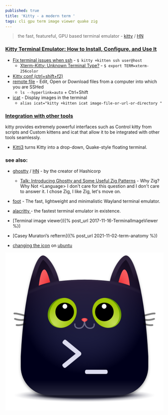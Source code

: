 ```yaml
---
published: true
title: 'Kitty - a modern term '
tags: cli gpu term image viewer quake zig
---
```

> the fast, featureful, GPU based terminal emulator - [kitty](https://sw.kovidgoyal.net/kitty/#quickstart) / [HN](https://news.ycombinator.com/item?id=24643008)

<link rel="shortcut icon" href="https://github.com/DinkDonk/kitty-icon/raw/main/kitty-light.png" type="image/x-icon" />

### [Kitty Terminal Emulator: How to Install, Configure, and Use It](https://linuxiac.com/kitty-terminal-emulator/)
- [Fix terminal issues when ssh](https://wiki.archlinux.org/title/Kitty#Terminal_issues_with_SSH) - `$ kitty +kitten ssh user@host`
	- [Xterm-Kitty: Unknown Terminal Type?](https://hatchjs.com/xterm-kitty-unknown-terminal-type/) - `$ export TERM=xterm-256color`
- [Kitty conf (ctrl+shift+f2)](https://sw.kovidgoyal.net/kitty/conf/#opt-kitty.shell)
- [remote file](https://sw.kovidgoyal.net/kitty/kittens/remote_file/#remote-files) - Edit, Open or Download files from a computer into which you are SSHed
	 - `ls --hyperlink=auto` + Ctrl+Shift 
- [icat](https://sw.kovidgoyal.net/kitty/kittens/icat/#icat) - Display images in the terminal
	- `alias icat="kitty +kitten icat image-file-or-url-or-directory "` 

### [Integration with other tools](https://sw.kovidgoyal.net/kitty/integrations/)
kitty provides extremely powerful interfaces such as Control kitty from scripts and Custom kittens and icat that allow it to be integrated with other tools seamlessly. 

- [Kitti3](https://github.com/LandingEllipse/kitti3) turns Kitty into a drop-down, Quake-style floating terminal.

### see also:
- [ghostty](https://ghostty.org/) / [HN](https://news.ycombinator.com/item?id=45347117) - by the creator of Hashicorp
	- [Talk: Introducing Ghostty and Some Useful Zig Patterns](https://mitchellh.com/writing/ghostty-and-useful-zig-patterns) - Why Zig? Why Not \<Language\> I don't care for this question and I don't care to answer it. I chose Zig, I like Zig, let's move on.
- [foot](https://github.com/DanteAlighierin/foot#-foot) - The fast, lightweight and minimalistic Wayland terminal emulator.
- [alacritty ](https://github.com/alacritty/alacritty) - the fastest terminal emulator in existence.
- [Terminal image viewer]({% post_url 2017-11-16-TerminalImageViewer %})
- [Casey Muratori’s refterm]({% post_url 2021-11-02-term-anatomy %})

- [changing the icon](https://sw.kovidgoyal.net/kitty/faq/#i-do-not-like-the-kitty-icon) on [ubuntu](https://askubuntu.com/questions/1417373/how-can-i-change-the-name-or-icon-of-an-installed-application)

[![caption](https://github.com/DinkDonk/kitty-icon/raw/main/kitty-dark.png)](https://sw.kovidgoyal.net/kitty/faq/#i-do-not-like-the-kitty-icon)
